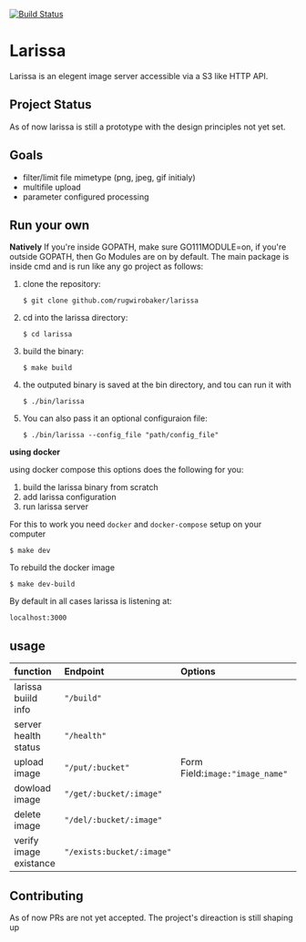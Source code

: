 [![Build Status](https://cloud.drone.io/api/badges/rugwirobaker/larissa/status.svg)](https://cloud.drone.io/rugwirobaker/larissa)

# Larissa
Larissa is an elegent image server accessible via a S3 like HTTP API.

## Project Status
As of now larissa is still a prototype with the design principles not yet set.

## Goals
* filter/limit file mimetype (png, jpeg, gif initialy)
* multifile upload
* parameter configured processing

## Run your own

**Natively**
If you're inside GOPATH, make sure GO111MODULE=on, if you're outside GOPATH, then Go Modules are on by default. 
The main package is inside cmd and is run like any go project as follows:

1. clone the repository:

    ```$ git clone github.com/rugwirobaker/larissa```

3. cd into the larissa directory:
    
    ```$ cd larissa```
2. build the binary:

    ```$ make build```
3. the outputed binary is saved at the bin directory, and tou can run it with

    ```$ ./bin/larissa```
4. You can also pass it an optional configuraion file:

    ```$ ./bin/larissa --config_file "path/config_file"```

**using docker**

using docker compose this options does the following for you:
1. build the larissa binary from scratch
2. add larissa configuration
3. run larissa server

For this to work you need `docker` and `docker-compose` setup on your computer

```$ make dev```

To rebuild the docker image

```$ make dev-build```

By default in all cases larissa is listening at:

```localhost:3000```
## usage

| **function**          | **Endpoint**            | **Options**                   | **Details** | 
|:--------------------- |:----------------------- |:------------------------------|:------------|
| larissa buiild info   |`"/build"`               |                               |             |
| server health status  |`"/health"`              |                               |             | 
| upload image          |`"/put/:bucket"`         |Form Field:`image:"image_name"`|             |
| dowload image         |`"/get/:bucket/:image"`  |                               |             |           
| delete image          |`"/del/:bucket/:image"`  |                               |             |           
| verify image existance|`"/exists:bucket/:image"`|                               |             |

## Contributing
As of now PRs are not yet accepted. The project's direaction is still shaping up